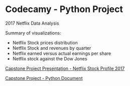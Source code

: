 # Codecamy - Python Project

2017 Netflix Data Analysis

Summary of visualizations:
- Netflix Stock prices distribution 
- Netflix Stock and revenues by quarter
- Netflix earned versus actual earnings per share
- Netflix stock against the Dow Jones

[Capstone Project Presentation - Netflix Stock Profile 2017](https://github.com/Jennifer1791/Capstone-Project---Netflix-Data/blob/863f0f55c0c2e04602a8ba4b3aa94aef247d3a34/Netflix%20Stock%20Profile%20-%202017.pdf)

[Capstone Project - Python Document](https://github.com/Jennifer1791/Capstone-Project---Netflix-Data/blob/863f0f55c0c2e04602a8ba4b3aa94aef247d3a34/netflix_visualizations.py)
